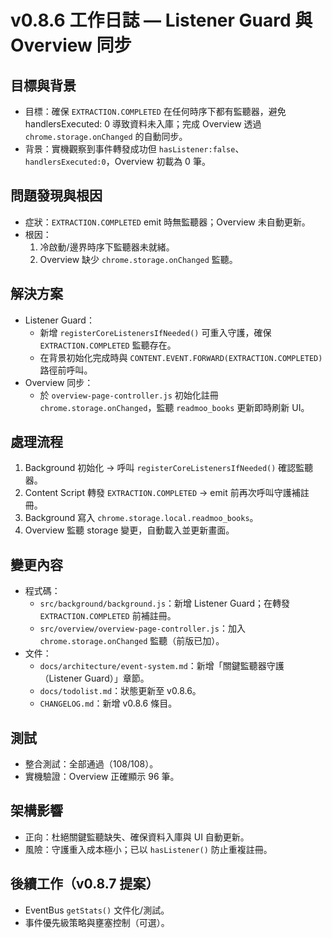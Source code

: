 # v0.8.6 工作日誌 — Listener Guard 與 Overview 同步

## 目標與背景

- 目標：確保 `EXTRACTION.COMPLETED` 在任何時序下都有監聽器，避免 handlersExecuted: 0 導致資料未入庫；完成 Overview 透過 `chrome.storage.onChanged` 的自動同步。
- 背景：實機觀察到事件轉發成功但 `hasListener:false`、`handlersExecuted:0`，Overview 初載為 0 筆。

## 問題發現與根因

- 症狀：`EXTRACTION.COMPLETED` emit 時無監聽器；Overview 未自動更新。
- 根因：
  1. 冷啟動/邊界時序下監聽器未就緒。
  2. Overview 缺少 `chrome.storage.onChanged` 監聽。

## 解決方案

- Listener Guard：
  - 新增 `registerCoreListenersIfNeeded()` 可重入守護，確保 `EXTRACTION.COMPLETED` 監聽存在。
  - 在背景初始化完成時與 `CONTENT.EVENT.FORWARD(EXTRACTION.COMPLETED)` 路徑前呼叫。
- Overview 同步：
  - 於 `overview-page-controller.js` 初始化註冊 `chrome.storage.onChanged`，監聽 `readmoo_books` 更新即時刷新 UI。

## 處理流程

1. Background 初始化 → 呼叫 `registerCoreListenersIfNeeded()` 確認監聽器。
2. Content Script 轉發 `EXTRACTION.COMPLETED` → emit 前再次呼叫守護補註冊。
3. Background 寫入 `chrome.storage.local.readmoo_books`。
4. Overview 監聽 storage 變更，自動載入並更新畫面。

## 變更內容

- 程式碼：
  - `src/background/background.js`：新增 Listener Guard；在轉發 `EXTRACTION.COMPLETED` 前補註冊。
  - `src/overview/overview-page-controller.js`：加入 `chrome.storage.onChanged` 監聽（前版已加）。
- 文件：
  - `docs/architecture/event-system.md`：新增「關鍵監聽器守護（Listener Guard）」章節。
  - `docs/todolist.md`：狀態更新至 v0.8.6。
  - `CHANGELOG.md`：新增 v0.8.6 條目。

## 測試

- 整合測試：全部通過（108/108）。
- 實機驗證：Overview 正確顯示 96 筆。

## 架構影響

- 正向：杜絕關鍵監聽缺失、確保資料入庫與 UI 自動更新。
- 風險：守護重入成本極小；已以 `hasListener()` 防止重複註冊。

## 後續工作（v0.8.7 提案）

- EventBus `getStats()` 文件化/測試。
- 事件優先級策略與壅塞控制（可選）。
